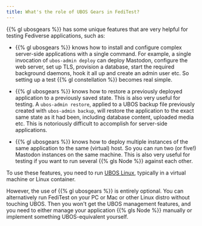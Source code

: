 ```yaml
---
title: What's the role of UBOS Gears in FediTest?
---
```


{{% gl ubosgears %}} has some unique features that are
very helpful for testing Fediverse applications, such as:

* {{% gl ubosgears %}} knows how to install and configure complex server-side applications with a
  single command. For example, a single invocation of `ubos-admin deploy` can deploy Mastodon,
  configure the web server, set up TLS, provision a database, start the required
  background daemons, hook it all up and create an admin user etc. So setting up a
  test {{% gl constellation %}} becomes  real simple.

* {{% gl ubosgears %}} knows how to restore a previously deployed application to a previously saved
  state. This is also very useful for testing. A `ubos-admin restore`, applied to
  a UBOS backup file previously created with `ubos-admin backup`, will restore
  the application to the exact same state as it had been, including database content,
  uploaded media etc. This is notoriously difficult to accomplish for server-side
  applications.

* {{% gl ubosgears %}} knows how to deploy multiple instances of the same application to the same
  (virtual) host. So you can run two (or five!) Mastodon instances on the same
  machine. This is also very useful for testing if you want to run several
  {{% gls Node %}} against each other.

To use these features, you need to run [UBOS Linux](https://ubos.net/docs/linux/),
typically in a virtual machine or Linux container.

However, the use of {{% gl ubosgears %}} is entirely optional. You can alternatively run FediTest on
your PC or Mac or other Linux distro without touching UBOS. Then you won't get the
UBOS management features, and you need to either manage your application
{{% gls Node %}} manually or implement something UBOS-equivalent yourself.
